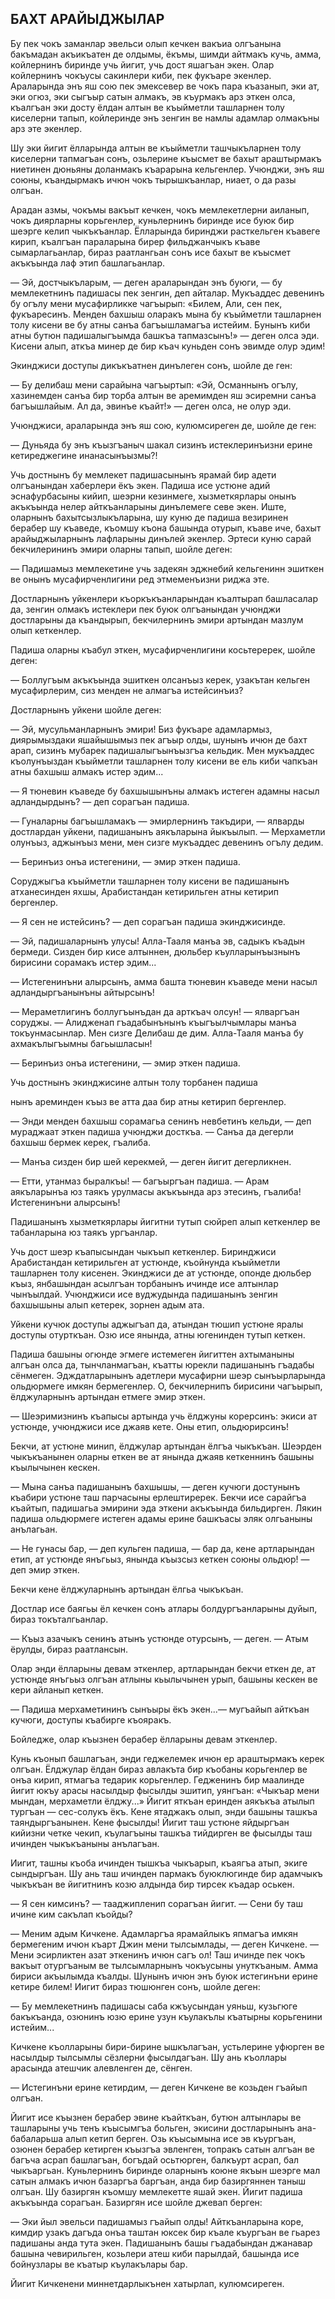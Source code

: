 ## БАХТ АРАЙЫДЖЫЛАР

Бу пек чокъ заманлар эвельси олып кечкен вакъиа олгъанына бакъмадан акъикъатен де олдымы, ёкъмы, шимди айтмакъ кучь, амма, койлернинъ биринде учь йигит, учь дост яшагъан экен.
Олар койлернинъ чокъусы сакинлери киби, пек фукъаре экенлер.
Араларында энъ яш сою пек эмексевер ве чокъ пара къазанып, эки ат, эки огюз, эки сыгъыр сатын алмакъ, эв къурмакъ арз эткен олса, къалгъан эки досту ёлдан алтын ве къыйметли ташларнен толу киселерни тапып, койлеринде энъ зенгин ве намлы адамлар олмакъны арз эте экенлер.

Шу эки йигит ёлларында алтын ве къыйметли ташчыкъларнен толу киселерни тапмагъан сонъ, озьлерине къысмет ве бахыт араштырмакъ ниетинен дюньяны доланмакъ къарарына кельгенлер.
Учюнджи, энъ яш союны, къандырмакъ ичюн чокъ тырышкъанлар, ниает, о да разы олгъан.

Арадан азмы, чокъмы вакъыт кечкен, чокъ мемлекетлерни аиланып, чокъ диярларны корьгенлер, куньлернинъ биринде исе буюк бир шеэрге келип чыкъкъанлар.
Ёлларында биринджи расткельген къавеге кирип, къалгъан параларына бирер фильджанчыкъ къаве сымарлагьанлар, бираз раатлангьан сонъ исе бахыт ве къысмет акъкъында лаф этип башлагьанлар.

— Эй, достчыкъларым, — деген араларындан энъ буюги, — бу мемлекетнинъ падишасы пек зенгин, деп айталар.
Мукъаддес девенинъ бу огълу мени мусафирликке чагъырып: «Билем, Али, сен пек, фукъаресинъ.
Менден бахшыш оларакъ мына бу къыйметли ташларнен толу кисени ве бу атны санъа багъышламагъа истейим.
Бунынъ киби атны бутюн падишалыгъымда башкъа тапмазсынъ!» — деген олса эди.
Кисени алып, аткъа минер де бир къач куньден сонъ эвимде олур эдим!

Экинджиси доступы дикъкъатнен динълеген сонъ, шойле де ген:

— Бу делибаш мени сарайына чагъыртып: «Эй, Османнынъ огълу, хазинемден санъа бир торба алтын ве аремимден яш эсиремни санъа багъышлайым.
Ал да, эвинъе къайт!» — деген олса, не олур эди.

Учюнджиси, араларында энъ яш сою, кулюмсиреген де, шойле де ген:

— Дуньяда бу энъ къызгъаныч шакал сизинъ истеклеринъизни ерине кетиреджегине инанасынъызмы?!

Учь достнынъ бу мемлекет падишасынынъ ярамай бир адети олгъанындан хаберлери ёкъ экен.
Падиша исе устюне адий эснафурбасыны кийип, шеэрни кезинмеге, хызметкярлары онынъ акъкъында нелер айткъанларыны динълемеге севе экен.
Иште, оларнынъ бахытсызлыкъларына, шу куню де падиша везиринен берабер шу къаведе, къомшу къона башында отурып, къаве иче, бахыт арайыджыларнынъ лафларыны динълей экенлер.
Эртеси куню сарай бекчилерининъ эмири оларны тапып, шойле деген:

— Падишамыз мемлекетине учь задекян эджнебий кельгенинн эшиткен ве онынъ мусафирченлигини ред этмеменъизни риджа эте.

Достларнынъ уйкенлери къоркъкъанларындан къалтырап башласалар да, зенгин олмакъ истеклери пек буюк олгъанындан учюнджи достларыны да къандырып, бекчилернинъ эмири артындан мазлум олып кеткенлер.

Падиша оларны къабул эткен, мусафирченлигини косьтеререк, шойле деген:

— Боллугъым акъкъында эшиткен олсанъыз керек, узакътан кельген мусафирлерим, сиз менден не алмагъа истейсинъиз?

Достларнынъ уйкени шойле деген:

— Эй, мусульманларнынъ эмири!
Биз фукъаре адамлармыз, диярымыздаки яшайышымыз пек агъыр олды, шунынъ ичюн де бахт арап, сизинъ мубарек падишалыгъынъызгъа кельдик.
Мен мукъаддес къолунъыздан къыйметли ташларнен толу кисени ве ель киби чапкъан атны бахшыш алмакъ истер эдим...

— Я тюневин къаведе бу бахшышынъны алмакъ истеген адамны насыл адландырдынъ? — деп сорагъан падиша.

— Гуналарны багъышламакъ — эмирлернинъ такъдири, — ялварды достлардан уйкени, падишанынъ аякъларына йыкъылып. — Мерхаметли олунъыз, аджынъыз мени, мен сизге мукъаддес девенинъ огълу дедим.

— Беринъиз онъа истегенини, — эмир эткен падиша.

Соруджыгъа къыйметли ташларнен толу кисени ве падишанынъ атханесинден яхшы, Арабистандан кетирильген атны кетирип бергенлер.

— Я сен не истейсинъ? — деп сорагъан падиша экинджисинде.

— Эй, падишаларнынъ улусы!
Алла-Тааля манъа эв, садыкъ къадын бермеди.
Сизден бир кисе алтыннен, дюльбер къулларынъызнынъ бирисини сорамакъ истер эдим...

— Истегенинъни алырсынъ, амма башта тюневин къаведе мени насыл адландыргъанынъны айтырсынъ!

— Мераметлигинъ боллугъынъдан да арткъач олсун! — ялваргъан соруджы. — Алидженап гъадабынънынъ къыгъылчымлары манъа токъунмасынлар.
Мен сизге Делибаш де дим.
Алла-Тааля манъа бу ахмакълыгъымны багьышласын!

— Беринъиз онъа истегенини, — эмир эткен падиша.

Учь достнынъ экинджисине алтын толу торбанен падиша

нынъ ареминден къыз ве атта даа бир атны кетирип бергенлер.

— Энди менден бахшыш сорамагьа сенинъ невбетинъ кельди, — деп мураджаат эткен падиша учюнджи досткъа. — Санъа да дегерли бахшыш бермек керек, гъалиба.

— Манъа сизден бир шей керекмей, — деген йигит дегерликнен.

— Етти, утанмаз быралкъы! — багъыргъан падиша. — Арам аякъларынъа юз таякъ урулмасы акъкъында арз этесинъ, гъалиба!
Истегенинъни алырсынъ!

Падишанынъ хызметкярлары йигитни тутып сюйреп алып кеткенлер ве табанларына юз таякъ ургъанлар.

Учь дост шеэр къапысындан чыкъып кеткенлер.
Биринджиси Арабистандан кетирильген ат устюнде, къойнунда къыйметли ташларнен толу кисенен.
Экинджиси де ат устюнде, опонде дюльбер къыз, янбашындан асылгъан торбанынъ ичинде исе алтынлар чынъылдай.
Учюнджиси исе вуджудында падишанынъ зенгин бахшышыны алып кетерек, зорнен адым ата.

Уйкени кучюк доступы аджыгъап да, атындан тюшип устюне яралы доступы отурткъан.
Озю исе янында, атны югенинден тутып кеткен.

Падиша башыны огюнде эгмеге истемеген йигиттен ахтыманыны алгъан олса да, тынчланмагъан, къатты юрекли падишанынъ гъадабы сёнмеген.
Эдждатларынынъ адетлери мусафирни шеэр сынъырларында ольдюрмеге имкян бермегенлер.
О, бекчилернипъ бирисини чагъырып, ёлджуларнынъ артындан етмеге эмир эткен.

— Шеэримизнинъ къапысы артында учь ёлджуны корерсинъ: экиси ат устюнде, учюнджиси исе джаяв кете.
Оны етип, ольдюрирсинъ!

Бекчи, ат устюне минип, ёлджулар артындан ёлгъа чыкъкъан.
Шеэрден чыкъкъанынен оларны еткен ве ат янында джаяв кеткеннинъ башыны къылычынен кескен.

— Мына санъа падишанынъ бахшышы, — деген кучюги достунынъ къабири устюне таш парчасыны ерлештиререк.
Бекчи исе сарайгъа къайтып, падишагьа эмирини эда эткени акъкъында бильдирген.
Лякин падиша ольдюрмеге истеген адамы ерине башкъасы эляк олгьаныны анълагьан.

— Не гунасы бар, — деп кульген падиша, — бар да, кене артларындан етип, ат устюнде янъгьыз, янында къызсыз кеткен союны ольдюр! — деп эмир эткен.

Бекчи кене ёлджуларнынъ артындан ёлгьа чыкъкъан.

Достлар исе баягьы ёл кечкен сонъ атлары болдургъанларыны дуйып, бираз токъталгьанлар.

— Къыз азачыкъ сенинъ атынъ устюнде отурсынъ, — деген. — Атым ёрулды, бираз раатлансын.

Олар энди ёлларыны девам эткенлер, артларындан бекчи еткен де, ат устюнде янъгьыз олгъан атлыны кьылычынен урып, башыны кескен ве кери айланып кеткен.

— Падиша мерхаметининъ сынъыры ёкъ экен...— мугъайып айткъан кучюги, доступы къабирге къояракъ.

Бойледже, олар къызнен берабер ёлларыны девам эткенлер.

Кунь къонып башлагъан, энди геджелемек ичюн ер араштырмакъ керек олгъан.
Ёлджулар ёлдан бираз авлакъта бир къобаны корьгенлер ве онъа кирип, ятмагъа тедарик корьгенлер.
Гедженинъ бир маалинде йигит юкъу арасы насылдыр фысылды эшитип, уянгъан: «Чыкъар мени мындан, мерхаметли ёлджу...» Йигит яткъан еринден аякъкъа атылып тургъан — сес-солукъ ёкъ.
Кене ятаджакъ олып, энди башыны ташкъа таяндыргъанынен.
Кене фысылды!
Йигит таш устюне яйдыргъан кийизни четке чекип, къулагъыны ташкъа тийдирген ве фысылды таш ичинден чыкъкъаныны анълагъан.

Иигит, ташны къоба ичинден тышкъа чыкъарып, къаягъа атып, экиге сындыргъан.
Шу ань таш ичинден пармакъ буюклюгинде бир адамчыкъ чыкъкъан ве йигитнинъ козю алдында бир тирсек къадар оськен.

— Я сен кимсинъ? — тааджипленип сорагъан йигит. — Сени бу таш ичине ким сакълап къойды?

— Меним адым Кичкене.
Адамларгъа ярамайлыкъ япмагъа имкян бермегеним ичюн къарт Джин мени тылсымлады, — деген Кичкене. — Мени эсирликтен азат эткенинъ ичюн сагъ ол!
Таш ичинде пек чокъ вакъыт отургъаным ве тылсымларнынъ чокъусыны унуткъаным.
Амма бириси акъылымда къалды.
Шунынъ ичюн энъ буюк истегинъни ерине кетире билем!
Иигит бираз тюшюнген сонъ, шойле деген:

— Бу мемлекетнинъ падишасы саба кжъусындан уяньш, кузьгюге бакъкъанда, озюнинъ юзю ерине узун къулакълы къатырны корьгенини истейим...

Кичкене къолларыны бири-бирине ышкълагъан, устьлерине уфюрген ве насылдыр тылсымлы сёзлерни фысылдагъан.
Шу ань къоллары арасында атешчик алевленген де, сёнген.

— Истегинъни ерине кетирдим, — деген Кичкене ве козьден гъайып олгъан.

Йигит исе къызнен берабер эвине къайткъан, бутюн алтынлары ве ташларыны учь тенъ къысымгъа больген, экисини достларынынъ ана-бабаларьша алып кетип берген.
Озь къысымына исе эв къургъан, озюнен берабер кетирген къызгъа эвленген, топракъ сатын алгъан ве багъча асрап башлагъан, богъдай осьтюрген, балкъурт асрап, бал чыкъаргьан.
Куньлернинъ биринде оларнынъ коюне якъын шеэрге мал сатын алмакъ ичюн базаргъа баргъан, анда бир базиргяннен таныш олгъан.
Шу базиргян къомшу мемлекетте яшай экен.
Йигит падиша акъкъында сорагъан.
Базиргян исе шойле джевап берген:

— Эки йыл эвельси падишамыз гъайып олды!
Айткъанларына коре, кимдир узакъ дагъда онъа таштан юксек бир къале къургъан ве гьарез падишаны анда тута экен.
Падишанынъ башы гъадабындан джанавар башына чевирильген, козьлери атеш киби парылдай, башында исе бойнузлары ве къатыр къулакълары бар.

Йигит Кичкенени миннетдарлыкънен хатырлап, кулюмсиреген.
